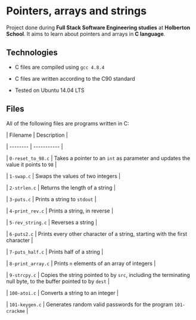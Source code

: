 # Pointers, arrays and strings

Project done during **Full Stack Software Engineering studies** at **Holberton School**. It aims to learn about pointers and arrays in **C language**.

## Technologies

* C files are compiled using `gcc 4.8.4`

* C files are written according to the C90 standard

* Tested on Ubuntu 14.04 LTS

## Files

All of the following files are programs written in C:

| Filename | Description |

| -------- | ----------- |

| `0-reset_to_98.c` | Takes a pointer to an `int` as parameter and updates the value it points to `98` |

| `1-swap.c` | Swaps the values of two integers |

| `2-strlen.c` | Returns the length of a string |

| `3-puts.c` | Prints a string to `stdout` |

| `4-print_rev.c` | Prints a string, in reverse |

| `5-rev_string.c` | Reverses a string |

| `6-puts2.c` | Prints every other character of a string, starting with the first character |

| `7-puts_half.c` | Prints half of a string |

| `8-print_array.c` | Prints `n` elements of an array of integers |

| `9-strcpy.c` | Copies the string pointed to by `src`, including the terminating null byte, to the buffer pointed to by `dest` |

| `100-atoi.c` | Converts a string to an integer |

| `101-keygen.c` | Generates random valid passwords for the program `101-crackme` |
